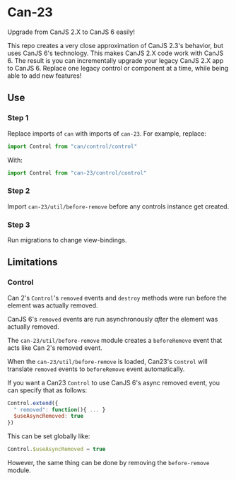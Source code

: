 # Can-23

Upgrade from CanJS 2.X to CanJS 6 easily!

This repo creates a very close approximation of CanJS 2.3's behavior, but uses CanJS 6's technology. This makes
CanJS 2.X code work with CanJS 6. The result is you can incrementally upgrade your legacy CanJS 2.X app to
CanJS 6.  Replace one legacy control or component at a time, while being able to add new features!


## Use

### Step 1

Replace imports of `can` with imports of `can-23`.  For example, replace:

```js
import Control from "can/control/control"
```

With:

```js
import Control from "can-23/control/control"
```

### Step 2

Import `can-23/util/before-remove` before any controls instance get created.


### Step 3

Run migrations to change view-bindings.


## Limitations

### Control

Can 2's `Control`'s `removed` events and `destroy` methods were run before the element was actually removed.

CanJS 6's `removed` events are run asynchronously _after_ the element was actually removed.

The `can-23/util/before-remove` module creates a `beforeRemove` event that acts like Can 2's removed event.

When the `can-23/util/before-remove` is loaded, Can23's `Control` will translate `removed` events to `beforeRemove`
event automatically.  

If you want a Can23 `Control` to use CanJS 6's async removed event, you can specify that as follows:

```js
Control.extend({
  " removed": function(){ ... }
  $useAsyncRemoved: true
})
```

This can be set globally like:

```js
Control.$useAsyncRemoved = true
```

However, the same thing can be done by removing the `before-remove` module.
